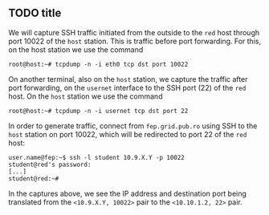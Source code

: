 ## TODO title

We will capture SSH traffic initiated from the outside to the `red` host through port 10022 of the `host` station. This is traffic before port forwarding. For this, on the host station we use the command

```shell-session
root@host:~# tcpdump -n -i eth0 tcp dst port 10022
```

On another terminal, also on the `host` station, we capture the traffic after port forwarding, on the `usernet` interface to the SSH port (22) of the `red` host. On the `host` station we use the command

```shell-session
root@host:~# tcpdump -n -i usernet tcp dst port 22
```

In order to generate traffic, connect from `fep.grid.pub.ro` using SSH to the `host` station on port 10022, which will be redirected to port 22 of the `red` host:

```shell-session
user.name@fep:~$ ssh -l student 10.9.X.Y -p 10022
student@red's password:
[...]
student@red:~#
```

In the captures above, we see the IP address and destination port being translated from the `<10.9.X.Y, 10022>` pair to the `<10.10.1.2, 22>` pair.

